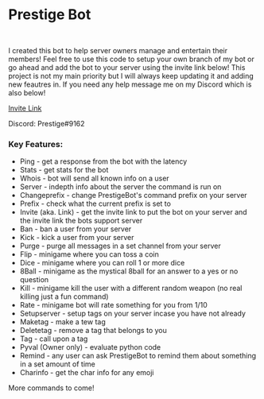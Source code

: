 # Prestige Bot
<div align="center">
    <p> 
       <img src="https://camo.githubusercontent.com/038f2a572f5794d309cac13100376f239dfe73e2/687474703a2f2f666f7274686562616467652e636f6d2f696d616765732f6261646765732f6d6164652d776974682d707974686f6e2e737667" alt="" />
    </p>
</div>

<div align="center">
    <p> 
        <a href="https://discord.gg/JAcAEU5"><img src="https://discordapp.com/api/guilds/365893884053553162/widget.png?style=banner2" alt="" /></a>
    </p>
</div>

I created this bot to help server owners manage and entertain their members! Feel free to use this code to setup your own branch of my bot or go ahead and add the bot to your server using the invite link below! This project is not my main priority but I will always keep updating it and adding new feautres in. If you need any help message me on my Discord which is also below!

[Invite Link](https://discordapp.com/oauth2/authorize?client_id=366268954882211840&scope=bot&permissions=2134207671)

Discord: Prestige#9162

### Key Features:
- Ping - get a response from the bot with the latency
- Stats - get stats for the bot
- Whois - bot will send all known info on a user
- Server - indepth info about the server the command is run on
- Changeprefix - change PrestigeBot's command prefix on your server
- Prefix - check what the current prefix is set to
- Invite (aka. Link) - get the invite link to put the bot on your server and the invite link the bots support server
- Ban - ban a user from your server
- Kick - kick a user from your server
- Purge - purge all messages in a set channel from your server
- Flip - minigame where you can toss a coin
- Dice - minigame where you can roll 1 or more dice
- 8Ball - minigame as the mystical 8ball for an answer to a yes or no question
- Kill - minigame kill the user with a different random weapon (no real killing just a fun command)
- Rate - minigame bot will rate something for you from 1/10
- Setupserver - setup tags on your server incase you have not already
- Maketag - make a tew tag
- Deletetag - remove a tag that belongs to you
- Tag - call upon a tag
- Pyval (Owner only) - evaluate python code
- Remind - any user can ask PrestigeBot to remind them about something in a set amount of time
- Charinfo - get the char info for any emoji

More commands to come!
